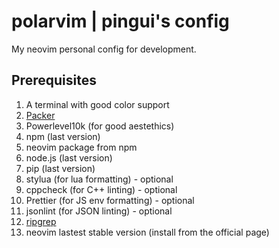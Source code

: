 # polarvim | pingui's config
My neovim personal config for development.
## Prerequisites
1. A terminal with good color support
2. [Packer](https://github.com/wbthomason/packer.nvim)
3. Powerlevel10k (for good aestethics)
4. npm (last version)
5. neovim package from npm
6. node.js (last version)
7. pip (last version)
8. stylua (for lua formatting) - optional
9. cppcheck (for C++ linting) - optional
10. Prettier (for JS env formatting) - optional
11. jsonlint (for JSON linting) - optional
12. [ripgrep](https://github.com/BurntSushi/ripgrep)
13. neovim lastest stable version (install from the official page)
